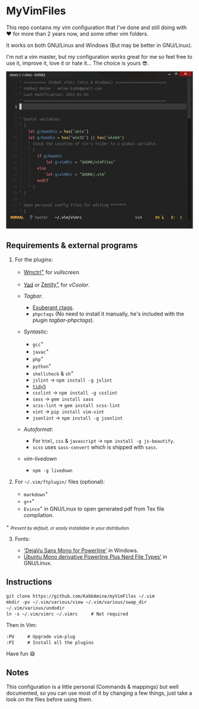 # MyVimFiles

This repo contains my vim configuration that I've done and still doing with :heart: for more than 2 years now, and some other vim folders.

It works on both GNU/Linux and Windows (But may be better in GNU/Linux).

I'm not a vim master, but my configuration works great for me so feel free to use it, improve it, love it or hate it... The choice is yours :sunglasses:.

![My vim](.img/myVim.jpg)

## Requirements & external programs

1. For the plugins:
	
	- [Wmctrl<sup>+</sup>](http://tomas.styblo.name/wmctrl/) for *vullscreen*.

	- [Yad](http://sourceforge.net/projects/yad-dialog/) or [Zenity<sup>+</sup>](https://wiki.gnome.org/action/show/Projects/Zenity) for *vCoolor*.

	- *Tagbar*.

		- [Exuberant ctags](http://ctags.sourceforge.net/).
		- `phpctags` (No need to install it manually, he's included with the plugin *tagbar-phpctags*).

	- *Syntastic*:

		- `gcc`<sup>+</sup>
		- `javac`<sup>+</sup>
		- `php`<sup>+</sup>
		- `python`<sup>+</sup>
		- `shellcheck` & `sh`<sup>+</sup>
		- `jslint`    ->  `npm install -g jslint`
		- [`tidy5`](https://github.com/htacg/tidy-html5)
		- `csslint`   -> `npm install -g csslint`
		- `sass`      -> `gem install sass`
		- `scss-lint` -> `gem install scss-lint`
		- `vint`      -> `pip install vim-vint`
		- `jsonlint`  -> `npm install -g jsonlint`

	- *Autoformat*:
		
		- For `html`, `css` & `javascript` -> `npm install -g js-beautify`.
		- `scss` uses `sass-convert` which is shipped with `sass`.
	
	- *vim-livedown*

		- `npm -g livedown`

2. For `~/.vim/ftplugin/` files (optional):
	- `markdown`<sup>+</sup>
	- `g++`<sup>+</sup>
	- `Evince`<sup>+</sup> in GNU/Linux to open generated pdf from Tex file compilation.

<sup>+</sup> <small>*Present by default, or easily installable in your distribution.*</small>

3. Fonts:

	- ['DejaVu Sans Mono for Powerline'](https://github.com/powerline/fonts) in Windows.
	- [Ubuntu Mono derivative Powerline Plus Nerd File Types'](https://github.com/ryanoasis/nerd-filetype-glyphs-fonts-patcher) in GNU/Linux.

## Instructions

```
git clone https://github.com/KabbAmine/myVimFiles ~/.vim
mkdir -pv ~/.vim/various/view ~/.vim/various/swap_dir ~/.vim/various/undodir
ln -s ~/.vim/vimrc ~/.vimrc		# Not required
```

Then in Vim:

```
:PU		# Upgrade vim-plug
:PI		# Install all the plugins
```
Have fun :smile:

## Notes

This configuration is a little personal (Commands & mappings) but well documented, so you can use most of it by changing a few things, just take a look on the files before using them.
